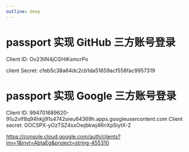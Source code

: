 ```yaml
---
outline: deep
---
```


# passport 实现 GitHub 三方账号登录

Client ID:
Ov23liN4jCGHiKsmcrPo

client Secret:
cfeb5c38a64dc2cb1da51659acf558fac9957319

# passport 实现 Google 三方账号登录

Client ID:
994701689620-91u2vlf8q94hkjj91s4742oieu64369h.apps.googleusercontent.com
Client secret:
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

https://console.cloud.google.com/auth/clients?inv=1&invt=AbtaEg&project=string-455310
